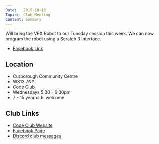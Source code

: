 ```yaml
---
Date:   2019-10-13
Topic:  Club Meeting
Content: Summary
---
```

Will bring the VEX Robot to our Tuesday session this week. We can now program the robot using a Scratch 3 Interface.

* [Facebook Link](https://www.facebook.com/1481985248595237/posts/2306364072824013/)

## Location

* Curborough Community Centre
* WS13 7NY
* Code Club
* Wednesdays 5:30 - 6:30pm
* 7 - 15 year olds welcome

## Club Links

* [Code Club Website](https://lichfield-code-club.github.io/)
* [Facebook Page](https://www.facebook.com/LichfieldCoders)
* [Discord club messages](https://discord.gg/szz6xGK)
